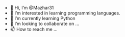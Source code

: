 - 👋 Hi, I’m @Mazhar31
- 👀 I’m interested in learning programming languages.
- 🌱 I’m currently learning Python
- 💞️ I’m looking to collaborate on ...
- 📫 How to reach me ...

<!---
Mazhar31/Mazhar31 is a ✨ special ✨ repository because its `README.md` (this file) appears on your GitHub profile.
You can click the Preview link to take a look at your changes.
--->
